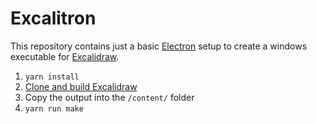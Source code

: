 # Excalitron

This repository contains just a basic [Electron](https://www.electronjs.org/de/) setup to create a windows executable for [Excalidraw](https://github.com/excalidraw/excalidraw).

1. `yarn install`
2. [Clone and build Excalidraw](https://github.com/excalidraw/excalidraw#readme)
3. Copy the output into the `/content/` folder
4. `yarn run make`
